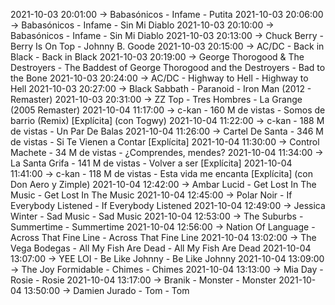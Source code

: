 2021-10-03 20:01:00 -> Babasónicos - Infame - Putita
2021-10-03 20:06:00 -> Babasónicos - Infame - Sin Mi Diablo
2021-10-03 20:10:00 -> Babasónicos - Infame - Sin Mi Diablo
2021-10-03 20:13:00 -> Chuck Berry - Berry Is On Top - Johnny B. Goode
2021-10-03 20:15:00 -> AC/DC - Back in Black - Back in Black
2021-10-03 20:19:00 -> George Thorogood & The Destroyers - The Baddest of George Thorogood and the Destroyers - Bad to the Bone
2021-10-03 20:24:00 -> AC/DC - Highway to Hell - Highway to Hell
2021-10-03 20:27:00 -> Black Sabbath - Paranoid - Iron Man (2012 - Remaster)
2021-10-03 20:31:00 -> ZZ Top - Tres Hombres - La Grange (2005 Remaster)
2021-10-04 11:17:00 -> c-kan - 160 M de vistas - Somos de barrio (Remix) [Explícita] (con Togwy)
2021-10-04 11:22:00 -> c-kan - 188 M de vistas - Un Par De Balas
2021-10-04 11:26:00 -> Cartel De Santa - 346 M de vistas - Si Te Vienen a Contar [Explícita]
2021-10-04 11:30:00 -> Control Machete - 34 M de vistas - ¿Comprendes, mendes?
2021-10-04 11:34:00 -> La Santa Grifa - 141 M de vistas - Volver a ser [Explícita]
2021-10-04 11:41:00 -> c-kan - 118 M de vistas - Esta vida me encanta [Explícita] (con Don Aero y Zimple)
2021-10-04 12:42:00 -> Ambar Lucid - Get Lost In The Music - Get Lost In The Music
2021-10-04 12:45:00 -> Polar Noir - If Everybody Listened - If Everybody Listened
2021-10-04 12:49:00 -> Jessica Winter - Sad Music - Sad Music
2021-10-04 12:53:00 -> The Suburbs - Summertime - Summertime
2021-10-04 12:56:00 -> Nation Of Language - Across That Fine Line - Across That Fine Line
2021-10-04 13:02:00 -> The Vega Bodegas - All My Fish Are Dead - All My Fish Are Dead
2021-10-04 13:07:00 -> YEE LOI - Be Like Johnny - Be Like Johnny
2021-10-04 13:09:00 -> The Joy Formidable - Chimes - Chimes
2021-10-04 13:13:00 -> Mia Day - Rosie - Rosie
2021-10-04 13:17:00 -> Branik - Monster - Monster
2021-10-04 13:50:00 -> Damien Jurado - Tom - Tom
